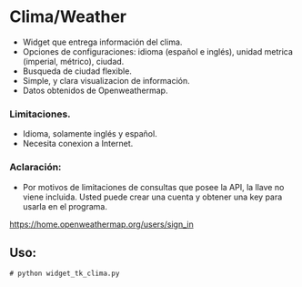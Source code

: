 # Clima/Weather
- Widget que entrega información del clima.
- Opciones de configuraciones: idioma (español e inglés), unidad metrica (imperial, métrico), ciudad.
- Busqueda de ciudad flexible.
- Simple, y clara visualizacion de información.
- Datos obtenidos de Openweathermap.



### Limitaciones.
- Idioma, solamente inglés y español.
- Necesita conexion a Internet.



### Aclaración:
- Por motivos de limitaciones de consultas que posee la API, la llave no viene incluida. Usted puede crear una cuenta y obtener una key para usarla en el programa.

https://home.openweathermap.org/users/sign_in



## Uso:
```shell
# python widget_tk_clima.py
```

